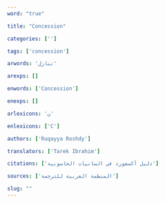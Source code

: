 ```yaml
---
word: "true"

title: "Concession"

categories: ['']

tags: ['concession']

arwords: 'تنازل'

arexps: []

enwords: ['Concession']

enexps: []

arlexicons: 'ن'

enlexicons: ['C']

authors: ['Ruqayya Roshdy']

translators: ['Tarek Ibrahim']

citations: ['دليل أكسفورد في السانيات الحاسوبية']

sources: ['المنظمة العربية للترجمة']

slug: ""
---
```

